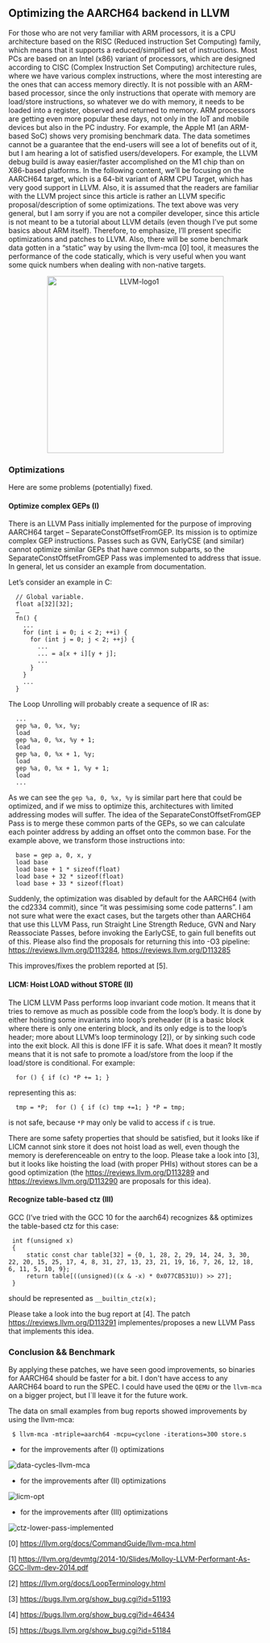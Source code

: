 ##  Optimizing the AARCH64 backend in LLVM

For those who are not very familiar with ARM processors, it is a CPU architecture based on the RISC (Reduced instruction Set Computing) family, which means that it supports a reduced/simplified set of instructions. Most PCs are based on an Intel (x86) variant of processors, which are designed according to CISC (Complex Instruction Set Computing) architecture rules, where we have various complex instructions, where the most interesting are the ones that can access memory directly. It is not possible with an ARM-based processor, since the only instructions that operate with memory are load/store instructions, so whatever we do with memory, it needs to be loaded into a register, observed and returned to memory. ARM processors are getting even more popular these days, not only in the IoT and mobile devices but also in the PC industry. For example, the Apple M1 (an ARM-based SoC) shows very promising benchmark data. The data sometimes cannot be a guarantee that the end-users will see a lot of benefits out of it, but I am hearing a lot of satisfied users/developers. For example, the LLVM debug build is away easier/faster accomplished on the M1 chip than on X86-based platforms.
In the following content, we’ll be focusing on the AARCH64 target, which is a 64-bit variant of ARM CPU Target, which has very good support in LLVM. Also, it is assumed that the readers are familiar with the LLVM project since this article is rather an LLVM specific proposal/description of some optimizations. The text above was very general, but I am sorry if you are not a compiler developer, since this article is not meant to be a tutorial about LLVM details (even though I’ve put some basics about ARM itself). Therefore, to emphasize, I’ll present specific optimizations and patches to LLVM. Also, there will be some benchmark data gotten in a “static” way by using the llvm-mca [0] tool, it measures the performance of the code statically, which is very useful when you want some quick numbers when dealing with non-native targets. 


<center><img width="350" alt="LLVM-logo1" src="https://user-images.githubusercontent.com/16275603/140522586-fb501104-7c1a-4c01-88ba-507582cd94f6.png"></center>

### Optimizations

Here are some problems (potentially) fixed.

####	Optimize complex GEPs (I)

There is an LLVM Pass initially implemented for the purpose of improving AARCH64 target – SeparateConstOffsetFromGEP. Its mission is to optimize complex GEP instructions. Passes such as GVN, EarlyCSE (and similar) cannot optimize similar GEPs that have common subparts, so the SeparateConstOffsetFromGEP Pass was implemented to address that issue. In general, let us consider an example from documentation.

Let’s consider an example in C:

      // Global variable.
      float a[32][32];
      …
      fn() {
        ...
        for (int i = 0; i < 2; ++i) {
          for (int j = 0; j < 2; ++j) {
            ...
            ... = a[x + i][y + j];
            ...
          }
        }
        ...
      }

The Loop Unrolling will probably create a sequence of IR as:

      ...
      gep %a, 0, %x, %y;
      load
      gep %a, 0, %x, %y + 1;
      load
      gep %a, 0, %x + 1, %y;
      load
      gep %a, 0, %x + 1, %y + 1;
      load
      ...

As we can see the `gep %a, 0, %x, %y` is similar part here that could be optimized, and if we miss to optimize this, architectures with limited addressing modes will suffer. The idea of the SeparateConstOffsetFromGEP Pass is to merge these common parts of the GEPs, so we can calculate each pointer address by adding an offset onto the common base. For the example above, we transform those instructions into:

      base = gep a, 0, x, y
      load base
      load base + 1 * sizeof(float)
      load base + 32 * sizeof(float)
      load base + 33 * sizeof(float)

Suddenly, the optimization was disabled by default for the AARCH64 (with the cd2334 commit), since “it was pessimising some code patterns”. I am not sure what were the exact cases, but the targets other than AARCH64 that use this LLVM Pass, run Straight Line Strength Reduce, GVN and Nary Reassociate Passes, before invoking the EarlyCSE, to gain full benefits out of this. Please also find the proposals for returning this into -O3 pipeline: https://reviews.llvm.org/D113284, https://reviews.llvm.org/D113285

This improves/fixes the problem reported at [5].

####	LICM: Hoist LOAD without STORE (II)

The LICM LLVM Pass performs loop invariant code motion. It means that it tries to remove as much as possible code from the loop’s body. It is done by either hoisting some invariants into loop’s preheader (it is a basic block where there is only one entering block, and its only edge is to the loop’s header; more about LLVM’s loop terminology [2]), or by sinking such code into the exit block. All this is done IFF it is safe. What does it mean? It mostly means that it is not safe to promote a load/store from the loop if the load/store is conditional.  For example:

      for () { if (c) *P += 1; }

representing this as:

      tmp = *P;  for () { if (c) tmp +=1; } *P = tmp;

is not safe, because `*P` may only be valid to access if `c` is true.

There are some safety properties that should be satisfied, but it looks like if LICM cannot sink store it does not hoist load as well, even though the memory is dereferenceable on entry to the loop. Please take a look into [3], but it looks like hoisting the load (with proper PHIs) without stores can be a good optimization (the https://reviews.llvm.org/D113289 and https://reviews.llvm.org/D113290 are proposals for this idea).

####	Recognize table-based ctz (III)

GCC (I’ve tried with the GCC 10 for the aarch64) recognizes && optimizes the table-based ctz for this case:

     int f(unsigned x)
     {
         static const char table[32] = {0, 1, 28, 2, 29, 14, 24, 3, 30, 22, 20, 15, 25, 17, 4, 8, 31, 27, 13, 23, 21, 19, 16, 7, 26, 12, 18, 6, 11, 5, 10, 9};
         return table[((unsigned)((x & -x) * 0x077CB531U)) >> 27];
     }

should be represented as `__builtin_ctz(x);`

Please take a look into the bug report at [4]. The patch https://reviews.llvm.org/D113291 implementes/proposes a new LLVM Pass that implements this idea.

### Conclusion && Benchmark

By applying these patches, we have seen good improvements, so binaries for AARCH64 should be faster for a bit. I don't have access to any AARCH64 board to run the SPEC. I could have used the `QEMU` or the `llvm-mca` on a bigger project, but I`ll leave it for the future work.

The data on small examples from bug reports showed improvements by using the llvm-mca:

     $ llvm-mca -mtriple=aarch64 -mcpu=cyclone -iterations=300 store.s

- for the improvements after (I) optimizations

![data-cycles-llvm-mca](https://user-images.githubusercontent.com/16275603/140541450-f7115150-7301-44db-be3b-aaf40340f793.png)

- for the improvements after (II) optimizations

![licm-opt](https://user-images.githubusercontent.com/16275603/140541543-624fd373-4e6a-4c48-ae29-6531a89999ee.png)

- for the improvements after (III) optimizations

![ctz-lower-pass-implemented](https://user-images.githubusercontent.com/16275603/140541575-0e69ba24-d350-42ed-8b69-e6cf871c4bfa.png)


[0] https://llvm.org/docs/CommandGuide/llvm-mca.html


[1] https://llvm.org/devmtg/2014-10/Slides/Molloy-LLVM-Performant-As-GCC-llvm-dev-2014.pdf


[2] https://llvm.org/docs/LoopTerminology.html


[3] https://bugs.llvm.org/show_bug.cgi?id=51193


[4] https://bugs.llvm.org/show_bug.cgi?id=46434


[5] https://bugs.llvm.org/show_bug.cgi?id=51184

